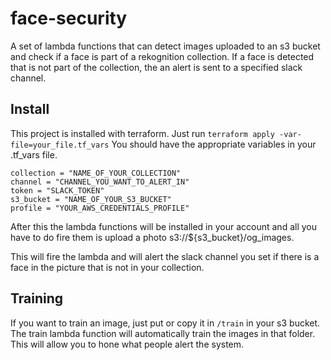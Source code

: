 # face-security

A set of lambda functions that can detect images uploaded to an s3 bucket and check if
a face is part of a rekognition collection. If a face is detected that is not part of
the collection, the an alert is sent to a specified slack channel.

## Install

This project is installed with terraform. Just run `terraform apply -var-file=your_file.tf_vars`
You should have the appropriate variables in your .tf_vars file.

```
collection = "NAME_OF_YOUR_COLLECTION"
channel = "CHANNEL_YOU_WANT_TO_ALERT_IN"
token = "SLACK_TOKEN"
s3_bucket = "NAME_OF_YOUR_S3_BUCKET"
profile = "YOUR_AWS_CREDENTIALS_PROFILE"
```

After this the lambda functions will be installed in your account and all you have to do fire them is
upload a photo s3://${s3_bucket}/og_images.

This will fire the lambda and will alert the slack channel you set if there is a face in the picture
that is not in your collection.


## Training
If you want to train an image, just put or copy it in `/train` in your s3 bucket. The train lambda function will automatically
train the images in that folder. This will allow you to hone what people alert the system.
